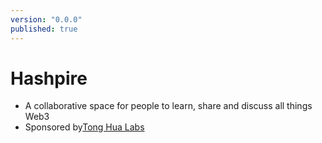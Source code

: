 ```yaml
---
version: "0.0.0"
published: true
---
```

# Hashpire
- A collaborative space for people to learn, share and discuss all things Web3
- Sponsored by[Tong Hua Labs](./Tong%20Hu%20Labs.md)
